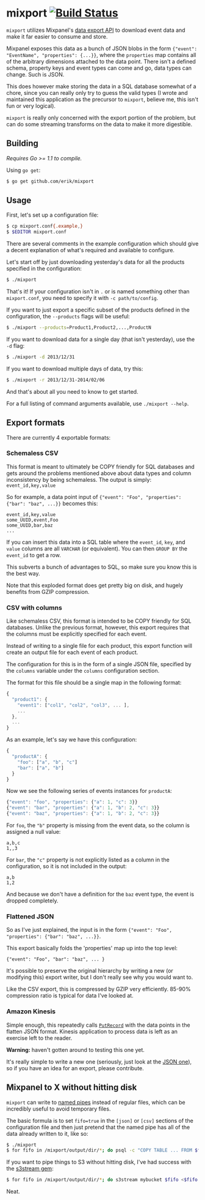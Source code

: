 # mixport [![Build Status](https://travis-ci.org/erik/mixport.png?branch=master)](https://travis-ci.org/erik/mixport)

`mixport` utilizes Mixpanel's
[data export API](https://mixpanel.com/docs/api-documentation/exporting-raw-data-you-inserted-into-mixpanel)
to download event data and make it far easier to consume and store.

Mixpanel exposes this data as a bunch of JSON blobs in the form `{"event":
"EventName", "properties": {...}}`, where the `properties` map contains all of
the arbitrary dimensions attached to the data point. There isn't a defined
schema, property keys and event types can come and go, data types can
change. Such is JSON.

This does however make storing the data in a SQL database somewhat of a chore,
since you can really only try to guess the valid types (I wrote and maintained
this application as the precursor to `mixport`, believe me, this isn't fun or
very logical).

`mixport` is really only concerned with the export portion of the problem, but
can do some streaming transforms on the data to make it more digestible.

## Building

*Requires Go >= 1.1 to compile.*

Using `go get`:

```bash
$ go get github.com/erik/mixport
```

## Usage

First, let's set up a configuration file:

```bash
$ cp mixport.conf{.example,}
$ $EDITOR mixport.conf
```

There are several comments in the example configuration which should give a
decent explanation of what's required and available to configure.

Let's start off by just downloading yesterday's data for all the products
specified in the configuration:

```bash
$ ./mixport
```

That's it! If your configuration isn't in `.` or is named something other than
`mixport.conf`, you need to specify it with `-c path/to/config`.

If you want to just export a specific subset of the products defined in the
configuration, the `--products` flags will be useful:

```bash
$ ./mixport --products=Product1,Product2,...,ProductN
```

If you want to download data for a single day (that isn't yesterday), use the
`-d` flag:

```bash
$ ./mixport -d 2013/12/31
```

If you want to download multiple days of data, try this:

```bash
$ ./mixport -r 2013/12/31-2014/02/06
```

And that's about all you need to know to get started.

For a full listing of command arguments available, use `./mixport --help`.

## Export formats

There are currently 4 exportable formats:

### Schemaless CSV

This format is meant to ultimately be COPY friendly for SQL databases and gets
around the problems mentioned above about data types and column inconsistency
by being schemaless. The output is simply: `event_id,key,value`

So for example, a data point input of `{"event": "Foo", "properties": {"bar":
"baz", ...}}` becomes this:

```CSV
event_id,key,value
some_UUID,event,Foo
some_UUID,bar,baz
...
```

If you can insert this data into a SQL table where the `event_id`, `key`, and
`value` columns are all `VARCHAR` (or equivalent). You can then `GROUP BY` the
`event_id` to get a row.

This subverts a bunch of advantages to SQL, so make sure you know this is the
best way.

Note that this exploded format does get pretty big on disk, and hugely benefits
from GZIP compression.

### CSV with columns

Like schemaless CSV, this format is intended to be COPY friendly for SQL
databases. Unlike the previous format, however, this export requires that
the columns must be explicitly specified for each event.

Instead of writing to a single file for each product, this export function will
create an output file for each event of each product.

The configuration for this is in the form of a single JSON file, specified by
the `columns` variable under the `columns` configuration section.

The format for this file should be a single map in the following format:

```javascript
{
  "product1": {
    "event1": ["col1", "col2", "col3", ... ],
    ...
  },
  ...
}
```

As an example, let's say we have this configuration:

```javascript
{
  "productA": {
    "foo": ["a", "b", "c"]
    "bar": ["a", "b"]
  }
}
```

Now we see the following series of events instances for `productA`:

```javascript
{"event": "foo", "properties": {"a": 1, "c": 3}}
{"event": "bar", "properties": {"a": 1, "b": 2, "c": 3}}
{"event": "baz", "properties": {"a": 1, "b": 2, "c": 3}}
```

For `foo`, the `"b"` property is missing from the event data, so the column is
assigned a null value:

```csv
a,b,c
1,,3
```

For `bar`, the `"c"` property is not explicitly listed as a column in the
configuration, so it is not included in the output:

```csv
a,b
1,2
```

And because we don't have a definition for the `baz` event type, the event is
dropped completely.

### Flattened JSON

So as I've just explained, the input is in the form `{"event": "Foo",
"properties": {"bar": "baz", ...}}`.

This export basically folds the 'properties' map up into the top level:

`{"event": "Foo", "bar": "baz", ... }`

It's possible to preserve the original hierarchy by writing a new (or modifying
this) export writer, but I don't really see why you would want to.

Like the CSV export, this is compressed by GZIP very efficiently. 85-90%
compression ratio is typical for data I've looked at.

### Amazon Kinesis

Simple enough, this repeatedly calls
[`PutRecord`](http://docs.aws.amazon.com/kinesis/latest/APIReference/API_PutRecord.html)
with the data points in the flatten JSON format. Kinesis application to process
data is left as an exercise left to the reader.

**Warning:** haven't gotten around to testing this one yet.

It's really simple to write a new one (seriously, just look at the
[JSON one](https://github.com/erik/mixport/blob/master/exports/json.go)),
so if you have an idea for an export, please contribute.

## Mixpanel to X without hitting disk

`mixport` can write to [named pipes](http://en.wikipedia.org/wiki/Named_pipe)
instead of regular files, which can be incredibly useful to avoid temporary
files.

The basic formula is to set `fifo=true` in the `[json]` or `[csv]` sections of
the configuration file and then just pretend that the named pipe has all of the
data already written to it, like so:

```bash
$ ./mixport
$ for fifo in /mixport/output/dir/*; do psql -c "COPY TABLE ... FROM $fifo" & done
```

If you want to pipe things to S3 without hitting disk, I've had success with
the [s3stream gem](https://github.com/kindkid/s3stream):

```bash
$ for fifo in /mixport/output/dir/*; do s3stream mybucket $fifo <$fifo & done
```

Neat.
